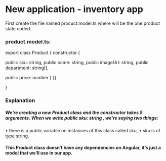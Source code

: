 # New application - inventory app

First create the file named procuct.model.ts where will be the one product state coded.

### product.model.ts:

<!-- // here we can provide our procuct mode - create the class with our product -->

<!-- // Class named Product -->

export class Product {
constructor (

<!-- // in constructor of class we are defining of procuct parameters types of data, as public types -->

public sku: string,
public name: string,
public imageUrl: string,
public department: string[],

<!-- //here we are declaring a array of strings -->

public price: number
) {}

<!-- // in the first step we are leaving empty object -->

}

### Explanation

##### We’re creating a new Product class and the constructor takes 5 arguments. When we write public sku: string , we’re saying two things:

• there is a public variable on instances of this class called sku,
• sku is of type string.

#### This Product class doesn’t have any dependencies on Angular, it’s just a model that we’ll use in our app.
